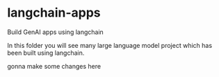 # langchain-apps
Build GenAI apps using langchain


In this folder you will see many large language model project which has been built using langchain.

gonna make some changes here